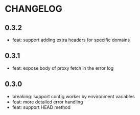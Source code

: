 # CHANGELOG

## 0.3.2

- feat: support adding extra headers for specific domains

## 0.3.1

- feat: expose body of proxy fetch in the error log

## 0.3.0

- breaking: support config worker by environment variables
- feat: more detailed error handling
- feat: support HEAD method